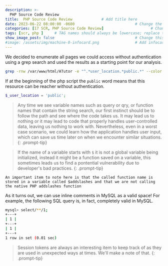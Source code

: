 ```yaml
---
description: >-
  PHP Source Code Review
title:  PHP Source Code Review             # Add title here
date: 2023-06-22 08:00:00 -0600                           # Change the date to match completion date
categories: [17 SCR, PHP Source Code Review]                     # Change Templates to Writeup
tags: [scr, php ]     # TAG names should always be lowercase; replace template with writeup, and add relevant tags
show_image_post: false                                    # Change this to true
#image: /assets/img/machine-0-infocard.png                # Add infocard image here for post preview image
---
```


We decided to enumerate all pages we could access without authentication using a grep search and used the results as a starting point for our analysis.

```bash
grep -rnw /var/www/html/ATutor -e "^.*user_location.*public.*" --color
```

If at the beginning of the php script the `public` word means that this resource can be reacher without authentication.
```php
$_user_location = 'public';
```

> Any time we see variable names such as query or qry, or function names that contain the string search, our first instinct should be to follow the path and see where the code takes us. It may lead us to nothing or it may lead to code that properly handles user-controlled data, leaving us nothing to work with. Nevertheless, even in a worst case scenario, we could learn how the application handles user input, which can save us time later on when we encounter similar situations.
{: .prompt-tip}


> If the name of a variable starts with `$` it is not a global variable being initialized, instead it might be a function saved on a variable, this sometimes leads us to find a pontential vulnerability due to developer's bad practices.
{: .prompt-tip}

```text
An important item to note here is that the called function name is stored in a variable called $addslashes and that we are not calling the native PHP addslashes function
```

As it turns out, we can use inline comments in MySQL as a valid space! For example, the following SQL query is, in fact, completely valid in MySQL.
```bash
mysql> select/**/1;
+---+
| 1 |
+---+
| 1 |
+---+
1 row in set (0.01 sec)
```

> Session tokens are always an interesting item to keep track of as they are used in unexpected ways at times. We'll make a note of that.
{: .prompt-tip}